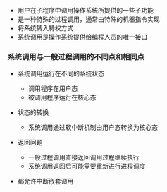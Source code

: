 - 用户在子程序中调用操作系统所提供的一些子功能
- 是一种特殊的过程调用，通常由特殊的机器指令实现
- 将系统转入特权方式
- 系统调用是操作系统提供给编程人员的唯一接口


### 系统调用与一般过程调用的不同点和相同点
- 系统调用运行在不同的系统状态
	- 调用程序在用户态
	- 被调用程序运行在核心态
- 状态的转换
	- 系统调用通过软中断机制由用户态转换为核心态
- 返回问题
	- 一般过程调用直接返回调用过程继续执行
	- 系统调用返回后可能需要重新进行进程调度


- 都允许中断嵌套调用